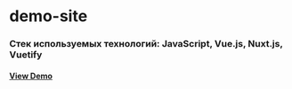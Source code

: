 # demo-site

### Стек используемых технологий: JavaScript, Vue.js, Nuxt.js, Vuetify

#### [View Demo](https://motorama.herokuapp.com "View Demo")
